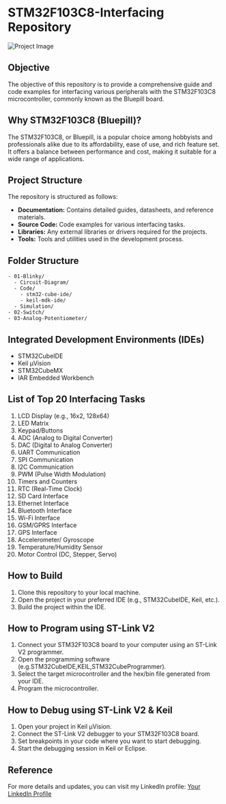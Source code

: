 # STM32F103C8-Interfacing Repository

![Project Image](link-to-your-project-image)

## Objective
The objective of this repository is to provide a comprehensive guide and code examples for interfacing various peripherals with the STM32F103C8 microcontroller, commonly known as the Bluepill board.

## Why STM32F103C8 (Bluepill)?
The STM32F103C8, or Bluepill, is a popular choice among hobbyists and professionals alike due to its affordability, ease of use, and rich feature set. It offers a balance between performance and cost, making it suitable for a wide range of applications.

## Project Structure
The repository is structured as follows:
- **Documentation:** Contains detailed guides, datasheets, and reference materials.
- **Source Code:** Code examples for various interfacing tasks.
- **Libraries:** Any external libraries or drivers required for the projects.
- **Tools:** Tools and utilities used in the development process.

## Folder Structure
```
- 01-Blinky/
  - Circuit-Diagram/
  - Code/
    - stm32-cube-ide/
    - keil-mdk-ide/
  - Simulation/
- 02-Switch/
- 03-Analog-Potentiometer/
```

## Integrated Development Environments (IDEs)
- STM32CubeIDE
- Keil µVision
- STM32CubeMX
- IAR Embedded Workbench

## List of Top 20 Interfacing Tasks
1. LCD Display (e.g., 16x2, 128x64)
2. LED Matrix
3. Keypad/Buttons
4. ADC (Analog to Digital Converter)
5. DAC (Digital to Analog Converter)
6. UART Communication
7. SPI Communication
8. I2C Communication
9. PWM (Pulse Width Modulation)
10. Timers and Counters
11. RTC (Real-Time Clock)
12. SD Card Interface
13. Ethernet Interface
14. Bluetooth Interface
15. Wi-Fi Interface
16. GSM/GPRS Interface
17. GPS Interface
18. Accelerometer/ Gyroscope
19. Temperature/Humidity Sensor
20. Motor Control (DC, Stepper, Servo)

## How to Build
1. Clone this repository to your local machine.
2. Open the project in your preferred IDE (e.g., STM32CubeIDE, Keil, etc.).
3. Build the project within the IDE.

## How to Program using ST-Link V2
1. Connect your STM32F103C8 board to your computer using an ST-Link V2 programmer.
2. Open the programming software (e.g.STM32CubeIDE,KEIL,STM32CubeProgrammer).
3. Select the target microcontroller and the hex/bin file generated from your IDE.
4. Program the microcontroller.

## How to Debug using ST-Link V2 & Keil
1. Open your project in Keil µVision.
2. Connect the ST-Link V2 debugger to your STM32F103C8 board.
3. Set breakpoints in your code where you want to start debugging.
4. Start the debugging session in Keil or Eclipse.

## Reference
For more details and updates, you can visit my LinkedIn profile: [Your LinkedIn Profile](link-to-your-linkedin-profile)

